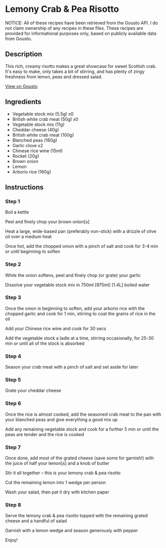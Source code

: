 # Lemony Crab & Pea Risotto

NOTICE: All of these recipes have been retrieved from the Gousto API. I do not claim ownership of any recipes in these files. These recipes are provided for informational purposes only, based on publicly available data from Gousto.

## Description

This rich, creamy risotto makes a great showcase for sweet Scottish crab. It's easy to make, only takes a bit of stirring, and has plenty of zingy freshness from lemon, peas and dressed salad. 

[View on Gousto](https://www.gousto.co.uk/recipes/cookbook/lemony-crab-pea-risotto)

## Ingredients

- Vegetable stock mix (5.5g) x0
- British white crab meat (50g) x0
- Vegetable stock mix (11g)
- Cheddar cheese (40g)
- British white crab meat (100g)
- Blanched peas (160g)
- Garlic clove x2
- Chinese rice wine (15ml)
- Rocket (20g)
- Brown onion
- Lemon
- Arborio rice (160g)

## Instructions


### Step 1

Boil a kettle

Peel and finely chop your brown onion[s]

Heat a large, wide-based pan (preferably non-stick) with a drizzle of olive oil over a medium heat

Once hot, add the chopped onion with a pinch of salt and cook for 3-4 min or until beginning to soften


### Step 2

While the onion softens, peel and finely chop (or grate) your garlic

Dissolve your vegetable stock mix in 750ml [<span class="text-purple">975ml]</span><span class="text-danger"> [1.4L]</span> boiled water


### Step 3

Once the onion is beginning to soften, add your arborio rice with the chopped garlic and cook for 1 min, stirring to coat the grains of rice in the oil

Add your Chinese rice wine and cook for 30 secs

Add the vegetable stock a ladle at a time, stirring occasionally, for 25-30 min or until all of the stock is absorbed


### Step 4

Season your crab meat with a pinch of salt and set aside for later


### Step 5

Grate your cheddar cheese


### Step 6

Once the rice is almost cooked, add the seasoned crab meat to the pan with your blanched peas and give everything a good mix up

Add any remaining vegetable stock and cook for a further 5 min or until the peas are tender and the rice is cooked


### Step 7

Once done, add most of the grated cheese (save some for garnish!) with the juice of half your<span class="text-danger"> </span>lemon[s] and a knob of butter

Stir it all together – this is your lemony crab & pea risotto

Cut the remaining lemon into 1 wedge per person

Wash your salad, then pat it dry with kitchen paper

### Step 8

Serve the lemony crab & pea risotto topped with the remaining grated cheese and a handful of salad

Garnish with a lemon wedge and season generously with pepper

Enjoy!

